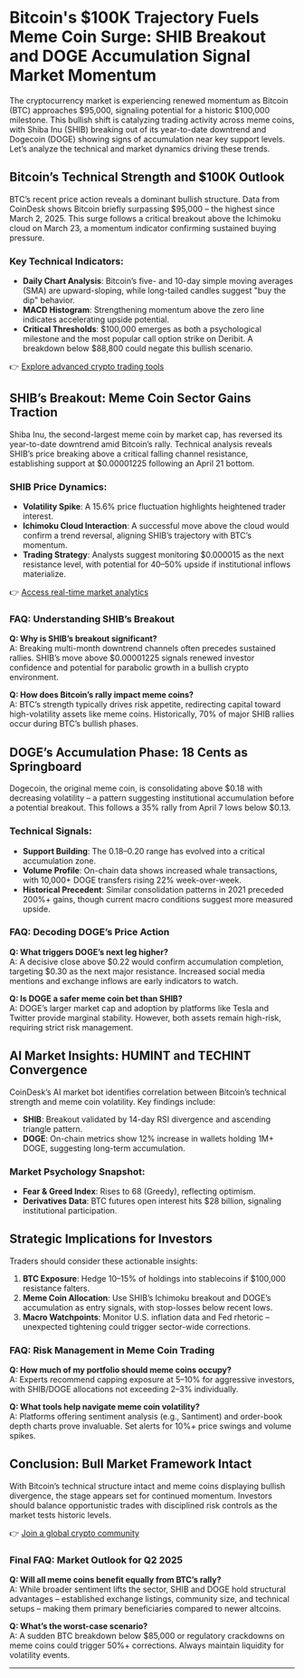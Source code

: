 # Bitcoin's $100K Trajectory Fuels Meme Coin Surge: SHIB Breakout and DOGE Accumulation Signal Market Momentum  

The cryptocurrency market is experiencing renewed momentum as Bitcoin (BTC) approaches $95,000, signaling potential for a historic $100,000 milestone. This bullish shift is catalyzing trading activity across meme coins, with Shiba Inu (SHIB) breaking out of its year-to-date downtrend and Dogecoin (DOGE) showing signs of accumulation near key support levels. Let’s analyze the technical and market dynamics driving these trends.  

## Bitcoin’s Technical Strength and $100K Outlook  

BTC’s recent price action reveals a dominant bullish structure. Data from CoinDesk shows Bitcoin briefly surpassing $95,000 – the highest since March 2, 2025. This surge follows a critical breakout above the Ichimoku cloud on March 23, a momentum indicator confirming sustained buying pressure.  

### Key Technical Indicators:  
- **Daily Chart Analysis**: Bitcoin’s five- and 10-day simple moving averages (SMA) are upward-sloping, while long-tailed candles suggest "buy the dip" behavior.  
- **MACD Histogram**: Strengthening momentum above the zero line indicates accelerating upside potential.  
- **Critical Thresholds**: $100,000 emerges as both a psychological milestone and the most popular call option strike on Deribit. A breakdown below $88,800 could negate this bullish scenario.  

👉 [Explore advanced crypto trading tools](https://bit.ly/okx-bonus)  

## SHIB’s Breakout: Meme Coin Sector Gains Traction  

Shiba Inu, the second-largest meme coin by market cap, has reversed its year-to-date downtrend amid Bitcoin’s rally. Technical analysis reveals SHIB’s price breaking above a critical falling channel resistance, establishing support at $0.00001225 following an April 21 bottom.  

### SHIB Price Dynamics:  
- **Volatility Spike**: A 15.6% price fluctuation highlights heightened trader interest.  
- **Ichimoku Cloud Interaction**: A successful move above the cloud would confirm a trend reversal, aligning SHIB’s trajectory with BTC’s momentum.  
- **Trading Strategy**: Analysts suggest monitoring $0.000015 as the next resistance level, with potential for 40–50% upside if institutional inflows materialize.  

👉 [Access real-time market analytics](https://bit.ly/okx-bonus)  

### FAQ: Understanding SHIB’s Breakout  
**Q: Why is SHIB’s breakout significant?**  
A: Breaking multi-month downtrend channels often precedes sustained rallies. SHIB’s move above $0.00001225 signals renewed investor confidence and potential for parabolic growth in a bullish crypto environment.  

**Q: How does Bitcoin’s rally impact meme coins?**  
A: BTC’s strength typically drives risk appetite, redirecting capital toward high-volatility assets like meme coins. Historically, 70% of major SHIB rallies occur during BTC’s bullish phases.  

## DOGE’s Accumulation Phase: 18 Cents as Springboard  

Dogecoin, the original meme coin, is consolidating above $0.18 with decreasing volatility – a pattern suggesting institutional accumulation before a potential breakout. This follows a 35% rally from April 7 lows below $0.13.  

### Technical Signals:  
- **Support Building**: The $0.18–$0.20 range has evolved into a critical accumulation zone.  
- **Volume Profile**: On-chain data shows increased whale transactions, with 10,000+ DOGE transfers rising 22% week-over-week.  
- **Historical Precedent**: Similar consolidation patterns in 2021 preceded 200%+ gains, though current macro conditions suggest more measured upside.  

### FAQ: Decoding DOGE’s Price Action  
**Q: What triggers DOGE’s next leg higher?**  
A: A decisive close above $0.22 would confirm accumulation completion, targeting $0.30 as the next major resistance. Increased social media mentions and exchange inflows are early indicators to watch.  

**Q: Is DOGE a safer meme coin bet than SHIB?**  
A: DOGE’s larger market cap and adoption by platforms like Tesla and Twitter provide marginal stability. However, both assets remain high-risk, requiring strict risk management.  

## AI Market Insights: HUMINT and TECHINT Convergence  

CoinDesk’s AI market bot identifies correlation between Bitcoin’s technical strength and meme coin volatility. Key findings include:  
- **SHIB**: Breakout validated by 14-day RSI divergence and ascending triangle pattern.  
- **DOGE**: On-chain metrics show 12% increase in wallets holding 1M+ DOGE, suggesting long-term accumulation.  

### Market Psychology Snapshot:  
- **Fear & Greed Index**: Rises to 68 (Greedy), reflecting optimism.  
- **Derivatives Data**: BTC futures open interest hits $28 billion, signaling institutional participation.  

## Strategic Implications for Investors  

Traders should consider these actionable insights:  
1. **BTC Exposure**: Hedge 10–15% of holdings into stablecoins if $100,000 resistance falters.  
2. **Meme Coin Allocation**: Use SHIB’s Ichimoku breakout and DOGE’s accumulation as entry signals, with stop-losses below recent lows.  
3. **Macro Watchpoints**: Monitor U.S. inflation data and Fed rhetoric – unexpected tightening could trigger sector-wide corrections.  

### FAQ: Risk Management in Meme Coin Trading  
**Q: How much of my portfolio should meme coins occupy?**  
A: Experts recommend capping exposure at 5–10% for aggressive investors, with SHIB/DOGE allocations not exceeding 2–3% individually.  

**Q: What tools help navigate meme coin volatility?**  
A: Platforms offering sentiment analysis (e.g., Santiment) and order-book depth charts prove invaluable. Set alerts for 10%+ price swings and volume spikes.  

## Conclusion: Bull Market Framework Intact  

With Bitcoin’s technical structure intact and meme coins displaying bullish divergence, the stage appears set for continued momentum. Investors should balance opportunistic trades with disciplined risk controls as the market tests historic levels.  

👉 [Join a global crypto community](https://bit.ly/okx-bonus)  

### Final FAQ: Market Outlook for Q2 2025  
**Q: Will all meme coins benefit equally from BTC’s rally?**  
A: While broader sentiment lifts the sector, SHIB and DOGE hold structural advantages – established exchange listings, community size, and technical setups – making them primary beneficiaries compared to newer altcoins.  

**Q: What’s the worst-case scenario?**  
A: A sudden BTC breakdown below $85,000 or regulatory crackdowns on meme coins could trigger 50%+ corrections. Always maintain liquidity for volatility events.  

---  